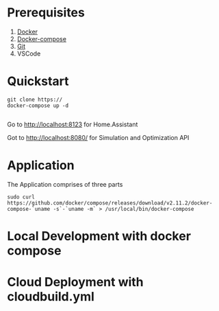 # Prerequisites

1. [Docker](https://docs.docker.com/get-docker/)
2. [Docker-compose](https://docs.docker.com/compose/install/)
3. [Git](https://git-scm.com/book/en/v2/Getting-Started-Installing-Git)
4. VSCode

# Quickstart

```
git clone https://
docker-compose up -d


```

Go to [http://localhost:8123](https://git-scm.com/book/en/v2/Getting-Started-Installing-Git) for Home.Assistant

Got to [http://localhost:8080/](http://localhost:8080/) for Simulation and Optimization API

# Application

The Application comprises of three parts

```
sudo curl https://github.com/docker/compose/releases/download/v2.11.2/docker-compose-`uname -s`-`uname -m` > /usr/local/bin/docker-compose
```

# Local Development with docker compose

# Cloud Deployment with cloudbuild.yml
